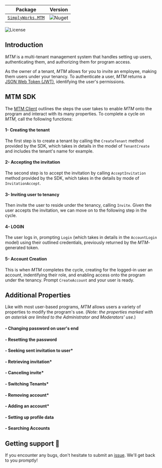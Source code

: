 | **Package**       | **Version** |
| :----------------:|:----------------------:|
| [`SimplyWorks.MTM`](https://www.nuget.org/packages/SimplyWorks.Mtm.Sdk/)|![Nuget](https://img.shields.io/nuget/v/SimplyWorks.Mtm.Sdk?style=for-the-badge)|

![License](https://img.shields.io/badge/license-MIT-blue.svg)

## Introduction 
_MTM_ is a multi-tenant management system that handles setting up users, authenticating them, and authorizing them for program access. 

As the owner of a tenant, _MTM_ allows for you to invite an employee, making them users under your tenancy. 
To authenticate a user, _MTM_ returns a [JSON Web Token (JWT)](https://jwt.io), identifying the user's permissions. 

## MTM SDK
The [MTM Client](https://github.com/simplify9/Mtm/blob/master/SW.Mtm.Sdk/MtmClient.cs) outlines the steps the user takes to enable _MTM_ onto the program and interact with its many properties. 
To complete a cycle on _MTM_, call the following functions:
 
#### 1- Creating the tenant 
The first step is to create a tenant by calling the `CreateTenant` method provided by the SDK, which takes in details in the model of `TenantCreate` and includes the tenant's name for example.

#### 2- Accepting the invitation 
The second step is to accept the invitation by calling `AcceptInvitation` method provided by the SDK, which takes in the details by mode of `InvitationAccept`. 

#### 3- Inviting user to tenancy 
Then invite the user to reside under the tenancy, calling `Invite`. Given the user accepts the invitation, we can move on to the following step in the cycle.

#### 4- LOGIN
The user logs in, prompting `Login` (which takes in details in the `AccountLogin` model) using their outlined credentials, previously returned by the _MTM_-generated token. 

#### 5- Account Creation 
This is when _MTM_ completes the cycle, creating for the logged-in user an account, indentifying their role, and enabling access onto the program under the tenancy. 
Prompt `CreateAccount` and your user is ready. 

## Additional Properties
Like with most user-based programs, _MTM_ allows users a variety of properties to modify the program's use.
(*Note: the properties marked with an asterisk are limited to the Administrator and Moderators' use*.)

#### - Changing password on user's end

#### - Resetting the password

#### - Seeking sent invitation to user*

#### - Retrieving invitation*

#### - Canceling invite*

#### - Switching Tenants*

#### - Removing account*

#### - Adding an account*

#### - Setting up profile data

#### - Searching Accounts 

## Getting support 👷
If you encounter any bugs, don't hesitate to submit an [issue](https://github.com/simplify9/Mtm/issues). We'll get back to you promptly! 
